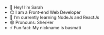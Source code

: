 
- 👋 Hey! I’m Sarah
- 😌 I am a Front-end Web Developer
- 🌱 I’m currently learning NodeJs and ReactJs
- 😄 Pronouns: She/Her
- ⚡ Fun fact: My nickname is basmati

